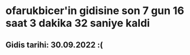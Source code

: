 # ofarukbicer'in gidisine son 7 gun 16 saat 3 dakika 32 saniye kaldi

## Gidis tarihi: 30.09.2022 :(